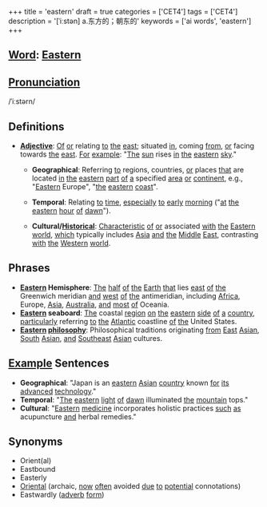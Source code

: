 +++
title = 'eastern'
draft = true
categories = ['CET4']
tags = ['CET4']
description = '[ˈiːstən] a.东方的；朝东的'
keywords = ['ai words', 'eastern']
+++

## [Word](/en/post/word/): [Eastern](/en/post/eastern/)

## [Pronunciation](/en/post/pronunciation/)
/ˈiːstərn/

## Definitions
- **[Adjective](/en/post/adjective/)**: [Of](/en/post/of/) [or](/en/post/or/) relating [to](/en/post/to/) [the](/en/post/the/) [east](/en/post/east/); situated [in](/en/post/in/), coming [from](/en/post/from/), [or](/en/post/or/) facing towards [the](/en/post/the/) [east](/en/post/east/). [For](/en/post/for/) [example](/en/post/example/): "[The](/en/post/the/) [sun](/en/post/sun/) rises [in](/en/post/in/) [the](/en/post/the/) [eastern](/en/post/eastern/) [sky](/en/post/sky/)."
  
  - **Geographical**: Referring [to](/en/post/to/) regions, countries, [or](/en/post/or/) places [that](/en/post/that/) are located [in](/en/post/in/) [the](/en/post/the/) [eastern](/en/post/eastern/) [part](/en/post/part/) [of](/en/post/of/) [a](/en/post/a/) specified [area](/en/post/area/) [or](/en/post/or/) [continent](/en/post/continent/), e.g., "[Eastern](/en/post/eastern/) Europe", "[the](/en/post/the/) [eastern](/en/post/eastern/) [coast](/en/post/coast/)".
  
  - **Temporal**: Relating [to](/en/post/to/) [time](/en/post/time/), [especially](/en/post/especially/) [to](/en/post/to/) [early](/en/post/early/) [morning](/en/post/morning/) ("[at](/en/post/at/) [the](/en/post/the/) [eastern](/en/post/eastern/) [hour](/en/post/hour/) [of](/en/post/of/) [dawn](/en/post/dawn/)").
  
  - **Cultural/[Historical](/en/post/historical/)**: [Characteristic](/en/post/characteristic/) [of](/en/post/of/) [or](/en/post/or/) associated [with](/en/post/with/) [the](/en/post/the/) [Eastern](/en/post/eastern/) [world](/en/post/world/), [which](/en/post/which/) typically includes [Asia](/en/post/asia/) [and](/en/post/and/) [the](/en/post/the/) [Middle](/en/post/middle/) [East](/en/post/east/), contrasting [with](/en/post/with/) [the](/en/post/the/) [Western](/en/post/western/) [world](/en/post/world/).

## Phrases
- **[Eastern](/en/post/eastern/) Hemisphere**: [The](/en/post/the/) [half](/en/post/half/) [of](/en/post/of/) [the](/en/post/the/) [Earth](/en/post/earth/) [that](/en/post/that/) lies [east](/en/post/east/) [of](/en/post/of/) [the](/en/post/the/) Greenwich meridian [and](/en/post/and/) [west](/en/post/west/) [of](/en/post/of/) [the](/en/post/the/) antimeridian, including [Africa](/en/post/africa/), Europe, [Asia](/en/post/asia/), [Australia](/en/post/australia/), [and](/en/post/and/) [most](/en/post/most/) [of](/en/post/of/) Oceania.
- **[Eastern](/en/post/eastern/) seaboard**: [The](/en/post/the/) coastal [region](/en/post/region/) [on](/en/post/on/) [the](/en/post/the/) [eastern](/en/post/eastern/) [side](/en/post/side/) [of](/en/post/of/) [a](/en/post/a/) [country](/en/post/country/), [particularly](/en/post/particularly/) referring [to](/en/post/to/) [the](/en/post/the/) [Atlantic](/en/post/atlantic/) coastline [of](/en/post/of/) [the](/en/post/the/) United States.
- **[Eastern](/en/post/eastern/) [philosophy](/en/post/philosophy/)**: Philosophical traditions originating [from](/en/post/from/) [East](/en/post/east/) [Asian](/en/post/asian/), [South](/en/post/south/) [Asian](/en/post/asian/), [and](/en/post/and/) [Southeast](/en/post/southeast/) [Asian](/en/post/asian/) cultures.

## [Example](/en/post/example/) Sentences
- **Geographical**: "Japan is an [eastern](/en/post/eastern/) [Asian](/en/post/asian/) [country](/en/post/country/) known [for](/en/post/for/) [its](/en/post/its/) [advanced](/en/post/advanced/) [technology](/en/post/technology/)."
- **Temporal**: "[The](/en/post/the/) [eastern](/en/post/eastern/) [light](/en/post/light/) [of](/en/post/of/) [dawn](/en/post/dawn/) illuminated [the](/en/post/the/) [mountain](/en/post/mountain/) tops."
- **Cultural**: "[Eastern](/en/post/eastern/) [medicine](/en/post/medicine/) incorporates holistic practices [such](/en/post/such/) [as](/en/post/as/) acupuncture [and](/en/post/and/) herbal remedies."

## Synonyms
- Orient(al)
- Eastbound
- Easterly
- [Oriental](/en/post/oriental/) (archaic, [now](/en/post/now/) [often](/en/post/often/) avoided [due](/en/post/due/) [to](/en/post/to/) [potential](/en/post/potential/) connotations)
- Eastwardly ([adverb](/en/post/adverb/) [form](/en/post/form/))
